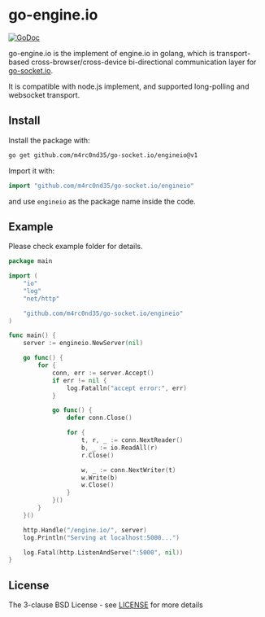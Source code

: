 # go-engine.io

[![GoDoc](http://godoc.org/github.com/m4rc0nd35/go-socket.io/engineio?status.svg)](http://godoc.org/github.com/m4rc0nd35/go-socket.io/engineio)

go-engine.io is the implement of engine.io in golang, which is transport-based cross-browser/cross-device bi-directional
communication layer for [go-socket.io](https://github.com/m4rc0nd35/go-socket.io).

It is compatible with node.js implement, and supported long-polling and websocket transport.

## Install

Install the package with:

```bash
go get github.com/m4rc0nd35/go-socket.io/engineio@v1
```

Import it with:

```go
import "github.com/m4rc0nd35/go-socket.io/engineio"
```

and use `engineio` as the package name inside the code.

## Example

Please check example folder for details.

```go
package main

import (
	"io"
	"log"
	"net/http"

	"github.com/m4rc0nd35/go-socket.io/engineio"
)

func main() {
	server := engineio.NewServer(nil)

	go func() {
		for {
			conn, err := server.Accept()
			if err != nil {
				log.Fatalln("accept error:", err)
			}

			go func() {
				defer conn.Close()

				for {
					t, r, _ := conn.NextReader()
					b, _ := io.ReadAll(r)
					r.Close()

					w, _ := conn.NextWriter(t)
					w.Write(b)
					w.Close()
				}
			}()
		}
	}()

	http.Handle("/engine.io/", server)
	log.Println("Serving at localhost:5000...")

	log.Fatal(http.ListenAndServe(":5000", nil))
}
```

## License

The 3-clause BSD License - see [LICENSE](https://opensource.org/licenses/BSD-3-Clause) for more details
